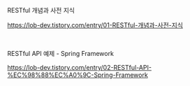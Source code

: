 
  RESTful 개념과 사전 지식 
  
https://lob-dev.tistory.com/entry/01-RESTful-개념과-사전-지식

<br/>

RESTful API 예제 - Spring Framework

https://lob-dev.tistory.com/entry/02-RESTful-API-%EC%98%88%EC%A0%9C-Spring-Framework
